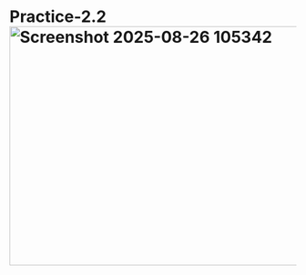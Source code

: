 # Practice-2.2<img width="1738" height="420" alt="Screenshot 2025-08-26 105342" src="https://github.com/user-attachments/assets/fffaa764-559f-4b7e-b6a8-8af0b3642134" />
